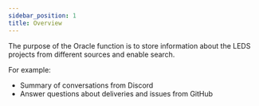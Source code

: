 ```yaml
---
sidebar_position: 1
title: Overview
---
```



The purpose of the Oracle function is to store information about the LEDS projects from different sources and enable search.

For example:

- Summary of conversations from Discord  
- Answer questions about deliveries and issues from GitHub
